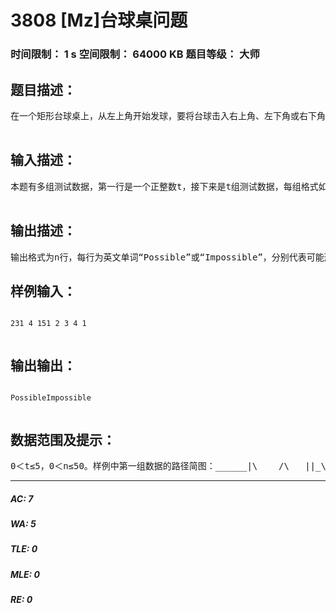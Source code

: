 # 3808 [Mz]台球桌问题   
### 时间限制： 1 s     空间限制： 64000 KB     题目等级： 大师  
## 题目描述：  

<pre>
在一个矩形台球桌上，从左上角开始发球，要将台球击入右上角、左下角或右下角的任一球洞里。台球最初被斜向发出，撞击到各边上时会改变方向，新旧方向之间满足反射定律（入射角=反射角）。假设台球的动力是足够的，台球在撞击并改变方向(n-1)次后，最终落入某个球洞里。由于台球改变了(n-1)次方向，台球会形成n段不同方向的路径（可以知道这些方向一定是斜向的），并且第一段一定是向右下。记向右下的方向标号为1，向左下的方向标号为2，向左上的方向标号为3，向右上的方向标号为4。给定n段路径的方向标号，试问可能形成这样的一种路径，并且使得最后落入某个球洞里吗？  

</pre>
  
  
## 输入描述：  

<pre>
本题有多组测试数据，第一行是一个正整数t，接下来是t组测试数据，每组格式如下：        第一行是一个正整数n，表示路径段数；        第二行是n个1到4之间的正整数，表示各路径的方向标号，每两个数之间有空格。  

</pre>
  
  
## 输出描述：  

<pre>
输出格式为n行，每行为英文单词“Possible”或“Impossible”，分别代表可能形成与不可能形成，首字母大写。
</pre>
  
  
## 样例输入：  

<pre><code>
231 4 151 2 3 4 1  

</code></pre>
  
  
## 输出输出：  

<pre><code>
PossibleImpossible  

</code></pre>
  
  
## 数据范围及提示：  

<pre>
0＜t≤5，0＜n≤50。样例中第一组数据的路径简图：______|\    /\   ||_\/__\|从左至右三条路径的方向标号依次为1-4-1
</pre>
  
  
***  

##### AC: 7  
##### WA: 5  
##### TLE: 0  
##### MLE: 0  
##### RE: 0  

